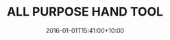---
date: 2016-01-01T15:41:00+10:00
description: I turned an old busted Leatherman Wave into a space age multitool. By @nisker.industries
draft: false
icon: 2016-01-01-multitool.png
language: en
title: ALL PURPOSE HAND TOOL
link: https://www.instagram.com/p/CUo_SDWI2wI/

---